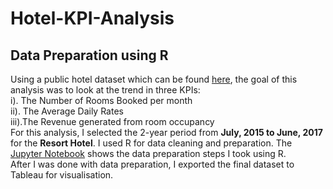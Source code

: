 # Hotel-KPI-Analysis
## Data Preparation using R    
Using a public hotel dataset which can be found [here](https://www.kaggle.com/datasets/jessemostipak/hotel-booking-demand), the goal of this analysis was to look at the trend in three KPIs:     
i).      The Number of Rooms Booked per month    
ii). The Average Daily Rates    
iii).The Revenue generated from room occupancy    
For this analysis, I selected the 2-year period from **July, 2015 to June, 2017** for the **Resort Hotel**. I used R for data cleaning and preparation. The [Jupyter Notebook](https://github.com/OgeAno/Hotel-KPI-Analysis/blob/66cacf8dc7bdec95ab756d0f033d9bef6be0cee7/Hotel_KPI_Analysis.ipynb) shows the data preparation steps I took using R.     
After I was done with data preparation, I exported the final dataset to Tableau for visualisation.
